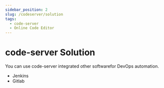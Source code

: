 ```yaml
---
sidebar_position: 2
slug: /codeserver/solution
tags:
  - code-server
  - Online Code Editor
---
```


# code-server Solution

You can use code-server integrated other softwarefor DevOps automation.

* Jenkins
* Gitlab